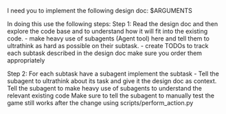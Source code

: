 I need you to implement the following design doc: $ARGUMENTS

In doing this use the following steps:
Step 1: Read the design doc and then explore the code base and to understand how it will fit into the existing code.
    - make heavy use of subagents (Agent tool) here and tell them to ultrathink as hard as possible on their subtask.
    - create TODOs to track each subtask described in the design doc make sure you order them appropriately

Step 2: For each subtask have a subagent implement the subtask
    - Tell the subagent to ultrathink about its task and give it the design doc as context. Tell the subagent to make heavy use of subagents to understand the relevant existing code Make sure to tell the subagent to manually test the game still works after the change using scripts/perform_action.py

